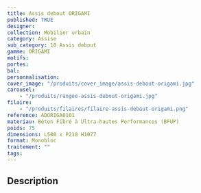 ```yaml
---
title: Assis debout ORIGAMI
published: TRUE
designer:
collection: Mobilier urbain
category: Assise
sub_category: 10 Assis debout
gamme: ORIGAMI
motifs:
portes:
bal:
personnalisation:
cover_image: "/produits/cover_image/assis-debout-origami.jpg"
carousel:
    - "/produits/rangee-assis-debout-origami.jpg"
filaire:
    - "/produits/filaires/filaire-assis-debout-origami.png"
reference: ADORIGA0101
materiau: Béton Fibré à Ultra-hautes Performances (BFUP)
poids: 75
dimensions: L500 x P210 H1077
format: Monobloc
traitement: ""
tags:
---
```


## Description
